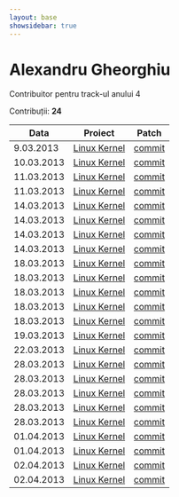 ```yaml
---
layout: base
showsidebar: true
---
```


# Alexandru Gheorghiu

Contribuitor pentru track-ul anului 4

Contribuții: **24**

|Data |Proiect | Patch |
|-----|--------|-------|
| 9.03.2013|[Linux Kernel][kernel]|[commit](https://lkml.org/lkml/2013/3/10/238)|
|10.03.2013|[Linux Kernel][kernel]|[commit](https://lkml.org/lkml/2013/3/10/110)|
|11.03.2013|[Linux Kernel][kernel]|[commit](https://lkml.org/lkml/2013/3/11/155)|
|11.03.2013|[Linux Kernel][kernel]|[commit](https://lkml.org/lkml/2013/3/10/214)|
|14.03.2013|[Linux Kernel][kernel]|[commit](https://kernel.googlesource.com/pub/scm/linux/kernel/git/gregkh/staging/+/f54ab7d916ee4504e91b552c38cfa2f82df3718d)|
|14.03.2013|[Linux Kernel][kernel]|[commit](https://lkml.org/lkml/2013/3/12/4)|
|14.03.2013|[Linux Kernel][kernel]|[commit](https://lkml.org/lkml/2013/3/14/47)|
|14.03.2013|[Linux Kernel][kernel]|[commit](https://lkml.org/lkml/2013/3/14/43)|
|18.03.2013|[Linux Kernel][kernel]|[commit](https://lkml.org/lkml/2013/3/18/353)|
|18.03.2013|[Linux Kernel][kernel]|[commit](https://lkml.org/lkml/2013/3/18/335)|
|18.03.2013|[Linux Kernel][kernel]|[commit](https://lkml.org/lkml/2013/3/18/317)|
|18.03.2013|[Linux Kernel][kernel]|[commit](https://lkml.org/lkml/2013/3/18/290)|
|18.03.2013|[Linux Kernel][kernel]|[commit](https://lkml.org/lkml/2013/3/18/982)|
|19.03.2013|[Linux Kernel][kernel]|[commit](https://lkml.org/lkml/2013/3/19/389)|
|22.03.2013|[Linux Kernel][kernel]|[commit](https://lkml.org/lkml/2013/3/22/372)|
|28.03.2013|[Linux Kernel][kernel]|[commit](https://lkml.org/lkml/2013/3/28/86)|
|28.03.2013|[Linux Kernel][kernel]|[commit](https://kernel.googlesource.com/pub/scm/linux/kernel/git/gregkh/char-misc/+/275b5d2061c20749582060be68b6ec4692736d28)|
|28.03.2013|[Linux Kernel][kernel]|[commit](https://lkml.org/lkml/2013/3/26/248)|
|28.03.2013|[Linux Kernel][kernel]|[commit](https://lkml.org/lkml/2013/3/26/211)|
|28.03.2013|[Linux Kernel][kernel]|[commit](https://lkml.org/lkml/2013/3/26/212)|
|01.04.2013|[Linux Kernel][kernel]|[commit](https://lkml.org/lkml/2013/4/1/205)|
|01.04.2013|[Linux Kernel][kernel]|[commit](https://lkml.org/lkml/2013/4/1/206)|
|02.04.2013|[Linux Kernel][kernel]|[commit](https://lkml.org/lkml/2013/4/2/127)|
|02.04.2013|[Linux Kernel][kernel]|[commit](https://lkml.org/lkml/2013/4/2/128)|

[kernel]: http://www.kernel.org "Linux kernel"

